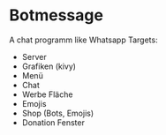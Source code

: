 # Botmessage
A chat programm like Whatsapp
Targets:
- Server
- Grafiken (kivy)
- Menü
- Chat
- Werbe Fläche
- Emojis
- Shop (Bots, Emojis)
- Donation Fenster 
